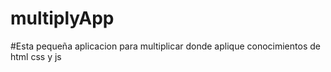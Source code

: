 # multiplyApp
#Esta pequeña aplicacion para multiplicar donde aplique conocimientos de html css y js 
